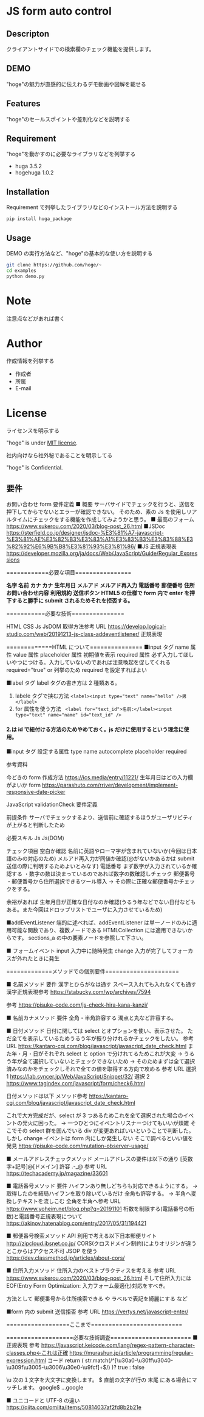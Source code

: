 # JS form auto control

## Descripton

クライアントサイドでの検索欄のチェック機能を提供します。

## DEMO

"hoge"の魅力が直感的に伝えわるデモ動画や図解を載せる

## Features

"hoge"のセールスポイントや差別化などを説明する

## Requirement

"hoge"を動かすのに必要なライブラリなどを列挙する

- huga 3.5.2
- hogehuga 1.0.2

## Installation

Requirement で列挙したライブラリなどのインストール方法を説明する

```bash
pip install huga_package
```

## Usage

DEMO の実行方法など、"hoge"の基本的な使い方を説明する

```bash
git clone https://github.com/hoge/~
cd examples
python demo.py
```

# Note

注意点などがあれば書く

# Author

作成情報を列挙する

- 作成者
- 所属
- E-mail

# License

ライセンスを明示する

"hoge" is under [MIT license](https://en.wikipedia.org/wiki/MIT_License).

社内向けなら社外秘であることを明示してる

"hoge" is Confidential.

## 要件

お問い合わせ form 要件定義
■ 概要
サーバサイドでチェックを行うと、送信を押下してからでないとエラーが確認できない。
そのため、素の Js を使用しリアルタイムにチェックをする機能を作成してみようかと思う。
■ 最高のフォーム
https://www.sukerou.com/2020/03/blog-post_26.html
■JSDoc
https://sterfield.co.jp/designer/jsdoc-%E3%81%A7-javascript-%E3%81%AE%E3%82%B3%E3%83%A1%E3%83%B3%E3%83%88%E3%82%92%E6%9B%B8%E3%81%93%E3%81%86/
■JS 正規表現表
https://developer.mozilla.org/ja/docs/Web/JavaScript/Guide/Regular_Expressions

============必要な項目================

**名字 名前**
**カナ カナ**
**生年月日**
**メルアド**
**メルアド再入力**
**電話番号**
**郵便番号**
**住所**
**お問い合わせ内容**
**利用規約**
**送信ボタン**
**HTML5 の仕様で form 内で enter を押下すると勝手に submit されるためそれを拒否する。**

===========必要な技術===============

HTML
CSS
Js
JsDOM
取得方法参考 URL https://develop.logical-studio.com/web/20191213-js-class-addeventlistener/
正規表現

=============HTML について===============
■input タグ
name 属性
value 属性
placeholder 属性 初期値を表示
required 属性 必ず入力してほしいやつにつける。入力していないのであれば注意喚起を促してくれる required="true" or 列挙のため required を設定すればよい

■label タグ
label タグの書き方は 2 種類ある。

1. labele タグで挟む方法
   `<label><input type="text" name="hello" />男</label>`
2. for 属性を使う方法
   ` <label for="text_id">名前:</label><input type="text" name="name" id="text_id" />`

#### 2.は id で紐付ける方法のためやめておく。js だけに使用するという理念に使用。

■input タグ
設定する属性
type
name
autocomplete
placeholder
required

参考資料

今どきの form 作成方法 https://ics.media/entry/11221/
生年月日はどの入力欄がよいか form https://parashuto.com/rriver/development/implement-responsive-date-picker

JavaScript validationCheck 要件定義

前提条件
サーバでチェックするより、送信前に確認するほうがユーザリビティが上がると判断したため

必要スキル
Js
Js(DOM)

チェック項目
空白か確認
名前に英語やローマ字が含まれていないか(今回は日本語のみの対応のため)
メルアド再入力が同値か確認(@がないかあるかは submit 送信の際に判明するためよいとみなす)
電話番号
まず数字が入力されているか確認する
・数字の数は決まっているのであれば数字の数確認しチェック
郵便番号
・郵便番号から住所選択できるツール導入
→ その際に正確な郵便番号かチェックをする。

余裕があれば
生年月日が正確な日付なのか確認(うるう年などでない日付などもある。また今回はドロップリストでユーザに入力させているため)

■addEventListener
端的に述べれば、addEventListener は単一ノードのみに適用可能な関数であり、複数ノードである HTMLCollection には適用できないからです。
sections_a の中の要素ノードを参照して下さい。

■ フォームイベント
input 入力中に随時発生
change 入力が完了してフォーカスが外れたときに発生

=============メソッドでの個別要件=====================

■ 名前メソッド
要件
漢字とひらがなは通す
スペース入れても入れなくても通す
漢字正規表現参考
https://stabucky.com/wp/archives/7594

参考
https://pisuke-code.com/js-check-hira-kana-kanzi/

■ 名前カナメソッド
要件
全角・半角許容する
濁点と丸など許容する。

■ 日付メソッド
日付に関しては select とオプションを使い、表示させた。
ただ全てを表示しているためうるう年が振り分けれるかチェックをしたい。
参考 URL
https://kantaro-cgi.com/blog/javascript/javascript_date_check.html
また年・月・日がそれぞれ select と option で分けれてるためこれが大変
→ うるう年が全て選択していないとチェックできないため
→ そのためまずは全て選択済みなのかをチェックしそれで全ての値を取得する方向で攻める
参考 URL
選択 1
https://lab.syncer.jp/Web/JavaScript/Snippet/32/
選択 2
https://www.tagindex.com/javascript/form/check6.html

日付メソッドは以下
メソッド参考
https://kantaro-cgi.com/blog/javascript/javascript_date_check.html

これで大方完成だが、select が 3 つあるためこれを全て選択された場合のイベントの発火に困った。
→ 一つひとつにイベントリスナーつけてもいいが煩雑
そこでその select 群を囲んでいる div が変更あればいいということで判断した。
しかし change イベントは form 内にしか発生しない
そこで調べるといい値を発見
https://pisuke-code.com/mutation-observer-usage/

■ メールアドレスチェックメソッド
メールアドレスの要件は以下の通り
[英数字+記号]@[ドメイン]
許容
.-\_@
参考 URL
https://techacademy.jp/magazine/33601

■ 電話番号メソッド
要件
ハイフンあり無しどちらも対応できるようにする。
→ 取得したのを結局ハイフンを取り除いているだけ
全角も許容する。
→ 半角へ変換しテキストを流しこむ
全角を半角へ参考 URL
https://www.yoheim.net/blog.php?q=20191101
桁数を制限する(電話番号の桁数)と電話番号正規表現について
https://akinov.hatenablog.com/entry/2017/05/31/194421

■ 郵便番号検索メソッド
API 利用で考える以下日本郵便サイト
http://zipcloud.ibsnet.co.jp/
CORS(クロスドメイン制約)によりオリジンが違うとこからはアクセス不可
JSOP を使う
https://dev.classmethod.jp/articles/about-cors/

■ 住所入力メソッド
住所入力のベストプラクティスを考える
参考 URL
https://www.sukerou.com/2020/03/blog-post_26.html
そして住所入力には EOF(Entry Form Optimization: 入力フォーム最適化)対応をすべき。

方法として
郵便番号から住所検索できる
や
ラベルで表記を綺麗にする
など

■form 内の submit 送信拒否
参考 URL
https://vertys.net/javascript-enter/

==================ここまで==========================

===================必要な技術調査=======================
■ 正規表現
参考
https://javascript.keicode.com/lang/regex-pattern-character-classes.php←これは正確
https://murashun.jp/article/programming/regular-expression.html
コード
return ( str.match(/^[\u30a0-\u30ff\u3040-\u309f\u3005-\u3006\u30e0-\u9fcf]+$/) )? true : false

\u 次の１文字を大文字に変換します。
$ 直前の文字が行の 末尾 にある場合にマッチします。 google$ ...google

■ ユニコードと UTF-8 の違い
https://qiita.com/omiita/items/50814037af2fd8b2b21e
